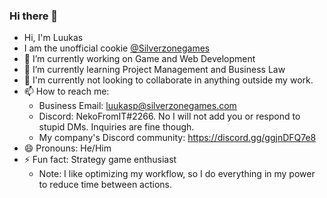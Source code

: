 ### Hi there 👋
- Hi, I'm Luukas
- I am the unofficial cookie [@Silverzonegames](https://github.com/Silverzonegames)
- 🔭 I’m currently working on Game and Web Development
- 🌱 I’m currently learning Project Management and Business Law
- 👯 I'm currently not looking to collaborate in anything outside my work.
- 📫 How to reach me: 
  - Business Email: luukasp@silverzonegames.com
  - Discord: NekoFromIT#2266. No I will not add you or respond to stupid DMs. Inquiries are fine though.
  - My company's Discord community: https://discord.gg/ggjnDFQ7e8
- 😄 Pronouns: He/Him
- ⚡ Fun fact: Strategy game enthusiast
  - Note: I like optimizing my workflow, so I do everything in my power to reduce time between actions.
